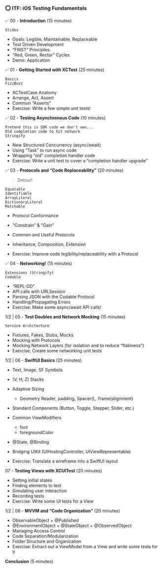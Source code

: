 ### ⭕️ ITF: iOS Testing Fundamentals



✅ 00 - **Introduction** (15 minutes)

```
Slides
```

- Goals: Legible, Maintainable, Replaceable
- Test Driven Development
- “FIRST” Principles
- “Red, Green, Rector” Cycles
- Demo: Application



✅ 01 - **Getting Started with XCTest** (25 minutes)

```
Basics
FizzBuzz
```

- XCTestCase Anatomy
- Arrange, Act, Assert
- Common “Asserts”
- Exercise: Write a few simple unit tests!



✅ 02 - **Testing Asynchronous Code** (10 minutes)

```
Pretend this is SDK code we don't own...
Old completion code to hit network
Stringify
```

- New Structured Concurrency (async/await)
- Using “Task” to run async code
- Wrapping “old” completion handler code
- Exercise: Write a unit test to cover a “completion handler upgrade”



✅  03 - **Protocols and “Code Replaceability”** (20 minutes)

> Detour!

```
Equatable
Identifiable
ArrayLiteral
DictionaryLiteral
Matchable
```

- Protocol Conformance
- “Constrain” & “Gain”
- Common and Useful Protocols

- Inheritance, Composition, Extension
- Exercise: Improve code legibility/replaceability with a Protocol



✅  04 - **Networking!** (15 minutes) 

```
Extensions (Stringify)
Codable
```

- “REPL-DD”
- API calls with URLSession
- Parsing JSON with the Codable Protocol
- Handling/Propagating Errors
- Exercise: Make some async/await API calls!   



1/2 | 05 - **Test Doubles and Network Mocking** (15 minutes)

```
Service Architecture
```

- Fixtures, Fakes, Stubs, Mocks
- Mocking with Protocols
- Mocking Network Layers (for isolation and to reduce “flakiness”)
- Exercise: Create some networking unit tests



1/2 | 06 - **SwiftUI Basics** (25 minutes)

- Text, Image, SF Symbols
- (V, H, Z) Stacks
- Adaptive Sizing
  - Geometry Reader, padding, Spacer(), .frame(alignment)

- Standard Components (Button, Toggle, Stepper, Slider, etc.) 
- Common ViewModifiers
  - font
  - foregroundColor

- @State, @Binding
- Bridging UIKit (UIHostingController, UIViewRepresentable)
- Exercise: Translate a wireframe into a SwiftUI layout



07 - **Testing Views with XCUITest** (20 minutes)

- Setting initial states
- Finding elements to test
- Simulating user interaction
- Recording tests
- Exercise: Write some UI tests for a View



1/2 | 08 - **MVVM and “Code Organization”** (20 minutes)

- ObservableObject + @Published
- @EnvironmentObject + @StateObject + @ObservedObject
- Managing Access Control
- Code Separation/Modularization
- Folder Structure and Organization
- Exercise: Extract out a ViewModel from a View and write some tests for it



**Conclusion** (5 minutes)
